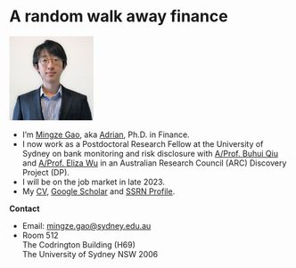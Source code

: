 # A random walk away finance

<img src="/images/Adrian.jpg" alt="Mingze Gao" width="30%">
<!-- <script src="https://cdnjs.cloudflare.com/ajax/libs/Chart.js/2.9.3/Chart.min.js" integrity="sha256-R4pqcOYV8lt7snxMQO/HSbVCFRPMdrhAFMH+vr9giYI=" crossorigin="anonymous"></script> -->

- I’m [Mingze Gao](https://mingze-gao.com), aka [Adrian](https://adrian-gao.com), Ph.D. in Finance.
- I now work as a Postdoctoral Research Fellow at the University of Sydney on bank monitoring and risk disclosure with [A/Prof. Buhui Qiu](https://www.sydney.edu.au/business/about/our-people/academic-staff/buhui-qiu.html) and [A/Prof. Eliza Wu](https://www.sydney.edu.au/business/about/our-people/academic-staff/eliza-wu.html) in an Australian Research Council (ARC) Discovery Project (DP).
- I will be on the job market in late 2023.
- My [CV](https://mingze-gao.com/cv/), [Google Scholar](https://scholar.google.com/citations?user=5n1YYx0AAAAJ&hl=en&oi=ao) and [SSRN Profile](https://papers.ssrn.com/sol3/cf_dev/AbsByAuth.cfm?per_id=2999772).
  <!-- - Authored the Python package [frds - financial research data services](https://github.com/mgao6767/frds). -->
  <!-- - Programmed also the [Interactive Option Pricing](/option-pricing-explained/) and [LeGao - Make LEGO Mosaics](/legao/). -->

**Contact**

- Email: mingze.gao@sydney.edu.au
- Room 512<br>The Codrington Building (H69)
  <br>The University of Sydney NSW 2006

<!-- ---

<canvas id="site-stats" width="400" height="200"></canvas>

<script>
var ctx = document.getElementById('site-stats');
var config = { 
    type: 'line',
    data: {
        labels: [],
        datasets: [{
            label: 'Site Visits',
            data: [],
            backgroundColor: 'rgba(0, 136, 255, 0.4)',
            borderColor: 'rgba(0, 136, 255, 0.8)'
        },
        {
            label: 'Visitors',
            data: [],
        }]
    },
    options: {
        responsive: true,
        legend: {
            display: true
        },
        title: {
            display: true,
            fontFamily: 'Roboto',
            text: '30-Day Site Statistics',
        },
        animation: {duration:1500},
        scales: {
	        yAxes: [{
                ticks: {
                    beginAtZero: true
                }
            }]
        }
    }
};
var myChart = new Chart(ctx, config);
</script> -->

<!-- Load the Embed API library -->
<!-- <script>
(function(w,d,s,g,js,fs){
  g=w.gapi||(w.gapi={});g.analytics={q:[],ready:function(f){this.q.push(f);}};
  js=d.createElement(s);fs=d.getElementsByTagName(s)[0];
  js.src='https://apis.google.com/js/platform.js';
  fs.parentNode.insertBefore(js,fs);js.onload=function(){g.load('analytics');};
}(window,document,'script'));
</script>

<script>
gapi.analytics.ready(function () {
fetch('https://api.adrian-gao.com/ga/access_token')
    .then(response => response.json())
    .then(tokenInfo => {
        gapi.analytics.auth.authorize({
            'serverAuth': {
                'access_token': tokenInfo.token
            }
        });
        var report = new gapi.analytics.report.Data({
            query: {
                'ids': 'ga:169685330',
                'start-date': '30daysAgo',
                'end-date': 'yesterday',
                'metrics': 'ga:sessions,ga:users',
                'dimensions': 'ga:date'
            }
        });
        report.on('success', function (resp) {
            resp.rows.forEach(element => {
                var year = element[0].substring(0, 4);
                var month = element[0].substring(4, 6);
                var day = element[0].substring(6, 8);
                var date = new Date(year, month - 1, day)
                config.data.labels.push(date.toDateString().substring(4, 10));
                config.data.datasets[0].data.push( element[1] );
                config.data.datasets[1].data.push( element[2] );
            });
            myChart.destroy();
            myChart = new Chart(ctx, config);
        });
        report.execute();
    })
});
</script> -->
